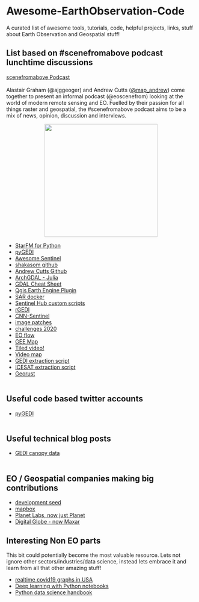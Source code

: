 # Awesome-EarthObservation-Code
A curated list of awesome tools, tutorials, code, helpful projects, links, stuff about Earth Observation and Geospatial stuff!

## List based on #scenefromabove podcast lunchtime discussions
[scenefromabove Podcast](http://scenefromabove.org/)<br> <br>
Alastair Graham (@ajggeoger) and Andrew Cutts ([@map_andrew](https://twitter.com/map_andrew)) come together to present an informal podcast (@eoscenefrom) looking at the world of modern remote sensing and EO.
Fuelled by their passion for all things raster and geospatial, the #scenefromabove podcast aims to be a mix of news, opinion, discussion and interviews. <br>

<p align="center">
  <img width="300" height="300" src="https://geogerservices.files.wordpress.com/2018/06/scenefromabovepodcast.jpg?w=300&h=300">
</p>


* [StarFM for Python](https://github.com/nmileva/starfm4py)
* [pyGEDI](https://github.com/EduinHSERNA/pyGEDI)
* [Awesome Sentinel](https://github.com/Fernerkundung/awesome-sentinel)
* [shakasom github](https://github.com/shakasom)
* [Andrew Cutts Github](https://github.com/acgeospatial)
* [ArchGDAL - Julia](https://github.com/yeesian/ArchGDAL.jl)
* [GDAL Cheat Sheet](https://github.com/dwtkns/gdal-cheat-sheet)
* [Qgis Earth Engine Plugin](https://github.com/gee-community/qgis-earthengine-plugin)
* [SAR docker](https://github.com/mortcanty/SARDocker)
* [Sentinel Hub custom scripts](https://github.com/sentinel-hub/custom-scripts)
* [rGEDI](https://github.com/carlos-alberto-silva/rGEDI)
* [CNN-Sentinel](https://github.com/jensleitloff/CNN-Sentinel)
* [image patches](https://github.com/Vooban/Smoothly-Blend-Image-Patches)
* [challenges 2020](https://github.com/esowc/challenges_2020)
* [EO flow](https://github.com/sentinel-hub/eo-flow)
* [GEE Map](https://github.com/giswqs/geemap)
* [Tiled video!](http://gena.github.io/experiments/mapbox/debug/tiled-video-no2.html)
* [Video map](https://github.com/openearth/videomap)
* [GEDI extraction script](https://gist.github.com/KMarkert/c68ccf53260d7b775b836bf2e11e2ec3)
* [ICESAT extraction script](https://gist.github.com/bzgeo/950f3db986b3513311ed42efe2395171)
* [Georust](https://github.com/georust)<br><br>


## Useful code based twitter accounts
* [pyGEDI](https://twitter.com/pyGEDI)<br><br>

## Useful technical blog posts
* [GEDI canopy data](https://medium.com/@abt0020/extracting-canopy-height-with-gedi-data-5af8c87df158)<br><br>

## EO / Geospatial companies making big contributions
* [development seed](https://github.com/developmentseed)
* [mapbox](https://github.com/mapbox)
* [Planet Labs, now just Planet](https://github.com/planetlabs)
* [Digital Globe - now Maxar](https://github.com/DigitalGlobe)

## Interesting Non EO parts
This bit could potentially become the most valuable resource. Lets not ignore other sectors/industries/data science, instead lets embrace it and learn from all that other amazing stuff!
* [realtime covid19 graphs in USA](https://github.com/k-sys/covid-19)
* [Deep learning with Python notebooks](https://github.com/fchollet/deep-learning-with-python-notebooks)
* [Python data science handbook](https://jakevdp.github.io/PythonDataScienceHandbook/)
